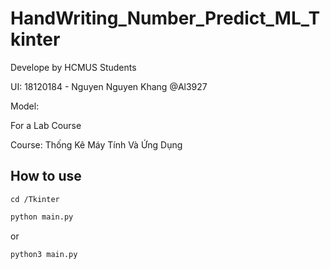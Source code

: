 # HandWriting_Number_Predict_ML_Tkinter
 
Develope by HCMUS Students

UI: 18120184 - Nguyen Nguyen Khang @Al3927

Model:

For a Lab Course

Course: Thống Kê Máy Tính Và Ứng Dụng

## How to use

```
cd /Tkinter
```

```python
python main.py
```
or
```python
python3 main.py
```
